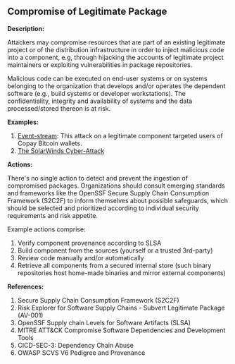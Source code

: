 ## Compromise of Legitimate Package

**Description:**

Attackers may compromise resources that are part of an existing legitimate project or of the distribution infrastructure in order to inject malicious code into a component, e.g, through hijacking the accounts of legitimate project maintainers or exploiting vulnerabilities in package repositories.

Malicious code can be executed on end-user systems or on systems belonging to the organization that develops and/or operates the dependent software (e.g., build systems or developer workstations). The confidentiality, integrity and availability of systems and the data processed/stored thereon is at risk.

**Examples:**

1. [Event-stream](https://blog.npmjs.org/post/180565383195/details-about-the-event-stream-incident): This attack on a legitimate component targeted users of Copay Bitcoin wallets.
2. [The SolarWinds Cyber-Attack](https://www.cisecurity.org/solarwinds)

**Actions:**

There's no single action to detect and prevent the ingestion of compromised packages. Organizations should consult emerging standards and frameworks like the OpenSSF Secure Supply Chain Consumption Framework (S2C2F) to inform themselves about possible safeguards, which should be selected and prioritized according to individual security requirements and risk appetite.

Example actions comprise:
1. Verify component provenance according to SLSA
2. Build component from the sources (yourself or a trusted 3rd-party)
3. Review code manually and/or automatically
4. Retrieve all components from a secured internal store (such binary repositories host home-made binaries and mirror external components)

**References:**

1. Secure Supply Chain Consumption Framework (S2C2F)
2. Risk Explorer for Software Supply Chains - Subvert Legitimate Package (AV-001)
3. OpenSSF Supply chain Levels for Software Artifacts (SLSA)
4. MITRE ATT&CK Compromise Software Dependencies and Development Tools
5. CICD-SEC-3: Dependency Chain Abuse
6. OWASP SCVS V6 Pedigree and Provenance